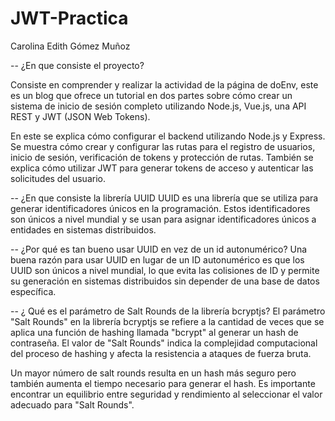 # JWT-Practica
Carolina Edith Gómez Muñoz

-- ¿En que consiste el proyecto?

Consiste en comprender y realizar la actividad de la página de doEnv, este es un blog que ofrece un tutorial en dos partes sobre cómo crear un sistema de inicio de sesión completo utilizando Node.js, Vue.js, una API REST y JWT (JSON Web Tokens).

En este se explica cómo configurar el backend utilizando Node.js y Express. Se muestra cómo crear y configurar las rutas para el registro de usuarios, inicio de sesión, verificación de tokens y protección de rutas. También se explica cómo utilizar JWT para generar tokens de acceso y autenticar las solicitudes del usuario.

-- ¿En que consiste la librería UUID
 UUID es una librería que se utiliza para generar identificadores únicos en la programación. Estos identificadores son únicos a nivel mundial y se usan para asignar identificadores únicos a entidades en sistemas distribuidos.
 
 -- ¿Por qué es tan bueno usar UUID en vez de un id autonumérico?
 Una buena razón para usar UUID en lugar de un ID autonumérico es que los UUID son únicos a nivel mundial, lo que evita las colisiones de ID y permite su generación en sistemas distribuidos sin depender de una base de datos específica.

-- ¿ Qué es el parámetro de Salt Rounds de la librería bcryptjs?
El parámetro "Salt Rounds" en la librería bcryptjs se refiere a la cantidad de veces que se aplica una función de hashing llamada "bcrypt" al generar un hash de contraseña. El valor de "Salt Rounds" indica la complejidad computacional del proceso de hashing y afecta la resistencia a ataques de fuerza bruta.

Un mayor número de salt rounds resulta en un hash más seguro pero también aumenta el tiempo necesario para generar el hash. Es importante encontrar un equilibrio entre seguridad y rendimiento al seleccionar el valor adecuado para "Salt Rounds".
